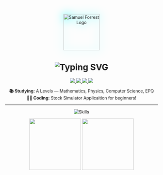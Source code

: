<!-- Banner with Glow -->
<p align="center">
  <img src="https://samuelforrest.me/assets/web-app-manifest-512x512.png" alt="Samuel Forrest Logo" width="120" style="filter: drop-shadow(0 0 15px #0ff);" />
</p>

<!-- Typing Animation -->
<h1 align="center">
  <img src="https://readme-typing-svg.demolab.com?font=Fira+Code&pause=1000&color=ffffff&center=true&vCenter=true&width=440&lines=Hey%2C+I%27m+Samuel+Forrest!;Welcome+to+my+GitHub!;Visit+my+Website!" alt="Typing SVG" />
</h1>
<p align="center">
  <a href="https://www.linkedin.com/in/samuelforrest/" target="_blank">
    <img src="https://img.shields.io/badge/LinkedIn-0A66C2?style=for-the-badge&logo=linkedin&logoColor=white"/>
  </a>
  <a href="https://instagram.com/samueljforrest" target="_blank">
    <img src="https://img.shields.io/badge/Instagram-E4405F?style=for-the-badge&logo=instagram&logoColor=white"/>
  </a>
  <a href="mailto:samuel@samuelforrest.me" target="_blank">
    <img src="https://img.shields.io/badge/Email-D14836?style=for-the-badge&logo=gmail&logoColor=white"/>
  </a>
  <a href="https://samuelforrest.me" target="_blank">
    <img src="https://img.shields.io/badge/Website-000000?style=for-the-badge&logo=about.me&logoColor=white"/>
  </a>
</p>
<p align="center">
  <b>📚 Studying:</b> A Levels — Mathematics, Physics, Computer Science, EPQ<br>
  <b>👨‍💻 Coding:</b> Stock Simulator Applicaition for beginners!<br>
</p>

---

<!-- Skill Icons -->
<p align="center">
  <img src="https://skillicons.dev/icons?i=python,js,html,css,figma,github,vscode" alt="Skills" />
</p>

<!-- GitHub Stats and Trophies -->
<p align="center">
  <img src="https://github-readme-stats.vercel.app/api?username=samuelforrest&show_icons=true&theme=tokyonight&hide=prs,contribs&count_private=true" height="170">
  <img src="https://streak-stats.demolab.com?user=samuelforrest&theme=tokyonight&hide_border=true" height="170">
</p>

